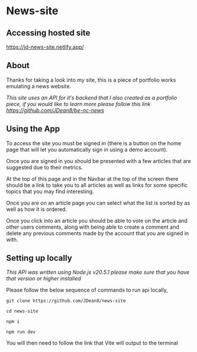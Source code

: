 # News-site

## Accessing hosted site

https://jd-news-site.netlify.app/

## About

Thanks for taking a look into my site, this is a piece of portfolio works emulating a news website.

_This site uses an API for it's backend that I also created as a portfolio piece, if you would like to learn more please follow this link https://github.com/JDean8/be-nc-news_

## Using the App

To access the site you must be signed in (there is a button on the home page that will let you automatically sign in using a demo account).

Once you are signed in you should be presented with a few articles that are suggested due to their metrics.

At the top of this page and in the Navbar at the top of the screen there should be a link to take you to all articles as well as links for some specific topics that you may find interesting.

Once you are on an article page you can select what the list is sorted by as well as how it is ordered.

Once you click into an article you should be able to vote on the article and other users comments, along with being able to create a comment and delete any previous comments made by the account that you are signed in with.

## Setting up locally

_This API was written using Node.js v20.5.1 please make sure that you have that version or higher installed_

Please follow the below sequence of commands to run api locally,

    git clone https://github.com/JDean8/news-site

    cd news-site

    npm i

    npm run dev

You will then need to follow the link that Vite will output to the terminal
